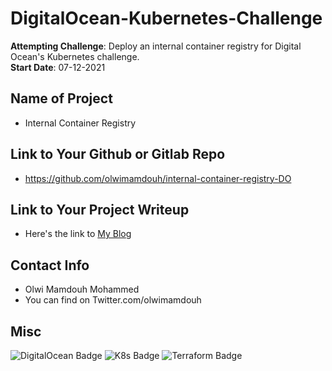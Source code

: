 # DigitalOcean-Kubernetes-Challenge

**Attempting Challenge**: Deploy an internal container registry for Digital Ocean's Kubernetes challenge.<br>
**Start Date**: 07-12-2021

## Name of Project 
*  Internal Container Registry
 
## Link to Your Github or Gitlab Repo
* https://github.com/olwimamdouh/internal-container-registry-DO

## Link to Your Project Writeup
* Here's the link to  [My Blog](https://olwimamdouh.hashnode.dev/digitalocean-kubernetes-challenge-deploying-an-internal-container-registry)

## Contact Info
* Olwi Mamdouh Mohammed
* You can find on Twitter.com/olwimamdouh

## Misc 

![DigitalOcean Badge](https://web-platforms.sfo2.cdn.digitaloceanspaces.com/WWW/Badge%201.svg)
![K8s Badge](https://img.icons8.com/color/48/000000/kubernetes.png)
![Terraform Badge](https://www.vectorlogo.zone/logos/terraformio/terraformio-icon.svg)

